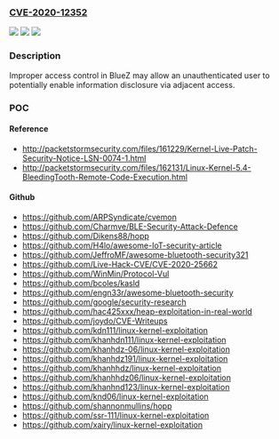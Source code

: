 ### [CVE-2020-12352](https://cve.mitre.org/cgi-bin/cvename.cgi?name=CVE-2020-12352)
![](https://img.shields.io/static/v1?label=Product&message=BlueZ&color=blue)
![](https://img.shields.io/static/v1?label=Version&message=n%2Fa&color=blue)
![](https://img.shields.io/static/v1?label=Vulnerability&message=information%20disclosure&color=brighgreen)

### Description

Improper access control in BlueZ may allow an unauthenticated user to potentially enable information disclosure via adjacent access.

### POC

#### Reference
- http://packetstormsecurity.com/files/161229/Kernel-Live-Patch-Security-Notice-LSN-0074-1.html
- http://packetstormsecurity.com/files/162131/Linux-Kernel-5.4-BleedingTooth-Remote-Code-Execution.html

#### Github
- https://github.com/ARPSyndicate/cvemon
- https://github.com/Charmve/BLE-Security-Attack-Defence
- https://github.com/Dikens88/hopp
- https://github.com/H4lo/awesome-IoT-security-article
- https://github.com/JeffroMF/awesome-bluetooth-security321
- https://github.com/Live-Hack-CVE/CVE-2020-25662
- https://github.com/WinMin/Protocol-Vul
- https://github.com/bcoles/kasld
- https://github.com/engn33r/awesome-bluetooth-security
- https://github.com/google/security-research
- https://github.com/hac425xxx/heap-exploitation-in-real-world
- https://github.com/joydo/CVE-Writeups
- https://github.com/kdn111/linux-kernel-exploitation
- https://github.com/khanhdn111/linux-kernel-exploitation
- https://github.com/khanhdz-06/linux-kernel-exploitation
- https://github.com/khanhdz191/linux-kernel-exploitation
- https://github.com/khanhhdz/linux-kernel-exploitation
- https://github.com/khanhhdz06/linux-kernel-exploitation
- https://github.com/khanhnd123/linux-kernel-exploitation
- https://github.com/knd06/linux-kernel-exploitation
- https://github.com/shannonmullins/hopp
- https://github.com/ssr-111/linux-kernel-exploitation
- https://github.com/xairy/linux-kernel-exploitation

